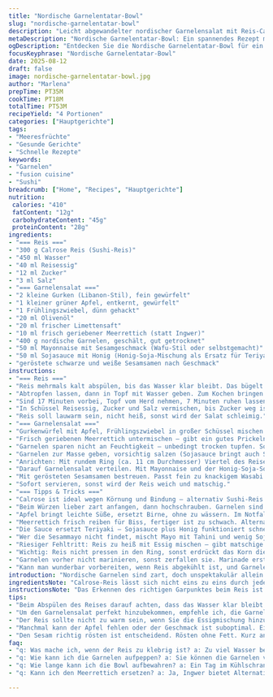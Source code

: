 ```yaml
---
title: "Nordische Garnelentatar-Bowl"
slug: "nordische-garnelentatar-bowl"
description: "Leicht abgewandelter nordischer Garnelensalat mit Reis-Calrose, stimmiger Säure und einem kräftigen Twist durch Meerrettich und Limette. Statt asiatischer Birne kommt knackiger Apfel, Sesammayo bleibt, Teriyaki wird durch Sojasauce und Honig ersetzt. Würzig, frisch, mit Körnung und viel Biss. Gut für schnelle Hauptspeise oder lockeres Dinner. Ohne Gluten, laktosefrei, ohne Nüsse."
metaDescription: "Nordische Garnelentatar-Bowl: Ein spannendes Rezept mit Garnelen, Reis, Apfel und Meerrettich für frische Genussmomente."
ogDescription: "Entdecken Sie die Nordische Garnelentatar-Bowl für ein geschmackvolles und kreatives Dinner mit frischen Zutaten."
focusKeyphrase: "Nordische Garnelentatar-Bowl"
date: 2025-08-12
draft: false
image: nordische-garnelentatar-bowl.jpg
author: "Marlena"
prepTime: PT35M
cookTime: PT18M
totalTime: PT53M
recipeYield: "4 Portionen"
categories: ["Hauptgerichte"]
tags:
- "Meeresfrüchte"
- "Gesunde Gerichte"
- "Schnelle Rezepte"
keywords:
- "Garnelen"
- "fusion cuisine"
- "Sushi"
breadcrumb: ["Home", "Recipes", "Hauptgerichte"]
nutrition: 
 calories: "410"
 fatContent: "12g"
 carbohydrateContent: "45g"
 proteinContent: "28g"
ingredients:
- "=== Reis ==="
- "300 g Calrose Reis (Sushi-Reis)"
- "450 ml Wasser"
- "40 ml Reisessig"
- "12 ml Zucker"
- "3 ml Salz"
- "=== Garnelensalat ==="
- "2 kleine Gurken (Libanon-Stil), fein gewürfelt"
- "1 kleiner grüner Apfel, entkernt, gewürfelt"
- "1 Frühlingszwiebel, dünn gehackt"
- "20 ml Olivenöl"
- "20 ml frischer Limettensaft"
- "10 ml frisch geriebener Meerrettich (statt Ingwer)"
- "400 g nordische Garnelen, geschält, gut getrocknet"
- "50 ml Mayonnaise mit Sesamgeschmack (Wafu-Stil oder selbstgemacht)"
- "50 ml Sojasauce mit Honig (Honig-Soja-Mischung als Ersatz für Teriyaki)"
- "geröstete schwarze und weiße Sesamsamen nach Geschmack"
instructions:
- "=== Reis ==="
- "Reis mehrmals kalt abspülen, bis das Wasser klar bleibt. Das bügelt den Reis, gibt schöne Körnung, verhindert Matsche."
- "Abtropfen lassen, dann in Topf mit Wasser geben. Zum Kochen bringen – laut und wild. Sobald Bläschen oben sind, Hitze stark runterdrehen. Deckel drauf, 17 Minuten dämpfen lassen. Nicht öffnen!"
- "Sind 17 Minuten vorbei, Topf vom Herd nehmen, 7 Minuten ruhen lassen. Nicht umrühren – Ruhe gibt ein bissfestes Korn mit leichtem Biss."
- "In Schüssel Reisessig, Zucker und Salz vermischen, bis Zucker weg ist. Essigmischung über noch warmen Reis geben. Locker mit Gabel durchmengen, damit Korn frei bleibt und gleich bleibend glänzt."
- "Reis soll lauwarm sein, nicht heiß, sonst wird der Salat schleimig."
- "=== Garnelensalat ==="
- "Gurkenwürfel mit Apfel, Frühlingszwiebel in großer Schüssel mischen. Olivenöl und Limettensaft zufügen."
- "Frisch geriebenen Meerrettich untermischen – gibt ein gutes Prickeln, ersetzt den Ingwer mit Schärfe."
- "Garnelen sparen nicht an Feuchtigkeit – unbedingt trocken tupfen. Sonst fällt der Salat zusammen."
- "Garnelen zur Masse geben, vorsichtig salzen (Sojasauce bringt auch Salz mit), dreimal umdrehen, nicht zerquetschen."
- "Anrichten: Mit rundem Ring (ca. 11 cm Durchmesser) Viertel des Reises als Basis in Tiefe drücken – locker, nicht pressen!"
- "Darauf Garnelensalat verteilen. Mit Mayonnaise und der Honig-Soja-Soße dekorativ drüberträufeln."
- "Mit gerösteten Sesamsamen bestreuen. Passt fein zu knackigem Wasabi oder eingelegtem Ingwer."
- "Sofort servieren, sonst wird der Reis weich und matschig."
- "=== Tipps & Tricks ==="
- "Calrose ist ideal wegen Körnung und Bindung – alternativ Sushi-Reis nehmen. Langkornreis schlägt fehl, wird zu trocken bzw. körnig."
- "Beim Würzen lieber zart anfangen, dann hochschrauben. Garnelen sind zart, kein Salzrasen! "
- "Apfel bringt leichte Süße, ersetzt Birne, ohne zu wässern. Im Notfall auch eine knackige Ananas möglich."
- "Meerrettich frisch reiben für Biss, fertiger ist zu schwach. Alternativ Ingwer perlt sauber durch, aber Meerrettich macht mehr neugierig."
- "Die Sauce ersetzt Teriyaki – Sojasauce plus Honig funktioniert schneller und ist unkomplizierter."
- "Wer die Sesammayo nicht findet, mischt Mayo mit Tahini und wenig Sojasauce zu eigenem."
- "Riesiger Fehltritt: Reis zu heiß mit Essig mischen – gibt matschige Pampe."
- "Wichtig: Reis nicht pressen in den Ring, sonst erdrückt das Korn die Garnelen."
- "Garnelen vorher nicht marinieren, sonst zerfallen sie. Marinade erst nach dem Zusammenbauen überziehen."
- "Kann man wunderbar vorbereiten, wenn Reis abgekühlt ist, und Garnelen kurz vor Servieren zugeben."
introduction: "Nordische Garnelen sind zart, doch unspektakulär allein. Kombiniert mit eiweißreichem Calrose-Reis, fruchtigem Apfel, knackiger Gurke und der ungewohnten Schärfe von frisch geriebenem Meerrettich entsteht ein spannendes Texturspiel. Stimmt man Limettensaft und Olivenöl gut ab, umkreisen Säure und Fett den Geschmack, dazu die Sesammayo mit erdigem Unterton und die Honig-Sojasauce als süßlich-salziges Finish. Die Zubereitung erfordert Geduld beim Kochen und Würzen des Reises. Zu viel Salz ist fatal. Richtig gelingt die Gerichtlichkeit durch Ruhezeit, genaues Trocknen der Garnelen und vorsichtiges Einmengen. Wer auf Teriyaki verzichten will, nimmt einfach die Honig-Sojasauce. Überraschend anders, durch bewährte Tricks und kleine Veränderungen. Nach meinen vielen Testläufen immer eine Empfehlung fürs gemütliche Essen mit Anspruch auf Frische."
ingredientsNote: "Calrose-Reis lässt sich nicht eins zu eins durch jede Sorte ersetzen. Sucht man glutenfreie Varianten, ist Calrose solide. Wasseranteil und Ruhezeit unbedingt beachten, sonst klebt der Reis oder wird zu trocken. Die Gurken für den Salat sollten nicht zu wasserreich sein, Libanongurken liefern guten Biss. Mangel an frischem Meerrettich kann man durch Ingwer wettmachen, aber Schärfe und Rauheit fehlen dann. Apfel als Ersatz für asiatische Birne bringt Süße und Frische, ohne den Salat mit zu viel Wasser aufzuweichen. Gute Mayonnaise mit Sesamgeschmack ist schwer zu finden; wer sie selber macht, mischt etwas Tahini dazu, um das nussige Aroma ohne Allergene zu imitieren. Die Soße braucht nicht unbedingt Teriyaki, eine Mischung aus Sojasauce und einem süßen Klecks Honig liefert ähnlich viel Geschmack und kostet nicht extra Zeit."
instructionsNote: "Das Erkennen des richtigen Garpunktes beim Reis ist essentiell für die Textur des ganzen Gerichts. Zu heißes Beträufeln ruiniert die Struktur. Ich achte genau auf das Dämpfen – Kochgeräusche werden leiser, der Geruch etwas süßer. Garzeiten variieren mit Herd und Topf; 15-18 Minuten sind Richtwert plus Nachruhen. Beim Salat vermeide ich zu viel Rühren, um Garnelen nicht zu zerdrücken und die knackigen Stücke nicht matschig werden zu lassen. Beim Anrichten hilft der Ring, das Auge entscheidet über den Genuss. Sesamsamen röstige ich ohne Fett kurz an, bis sie duften – ein häufiger Fehler ist zu lange Hitze, dann wird der Sesam bitter. Frischer Limettensaft bringt eine angenehme Säure, die Essig im Reis unterstützt, doch nichts darf dominieren. Einfach probieren, abschmecken, weil jedes Produkt anders reagiert."
tips:
- "Beim Abspülen des Reises darauf achten, dass das Wasser klar bleibt. Klarheit bedeutet weniger Klebrigkeit. Der Reis muss schön binden, aber auch locker bleiben. Dreimal spülen ist ideal. Achten Sie darauf, dass der Reis gut getrocknet ist, bevor er im Topf landet. Lassen Sie sich Zeit, nicht unter Druck."
- "Um den Garnelensalat perfekt hinzubekommen, empfehle ich, die Garnelen vor dem Hinzufügen gut abzutrocknen. Nässe kann den Salat zusammenfallen lassen. Sehen Sie, wie die Garnelen ihre Textur behalten. Mit dem Meerrettich arbeiten Sie vorsichtig. Streuen Sie ihn gleichmäßig unter, damit die Schärfe nicht zu dominant wird."
- "Der Reis sollte nicht zu warm sein, wenn Sie die Essigmischung hinzufügen. Testen Sie den Temperaturunterschied mit Ihrer Hand. Zu heiß macht den Salat matschig und unangenehm zu essen. Lassen Sie den Reis ruhen, um den perfekten Biss zu erzielen. Zu wenig Ruhezeit kann auch die Textur beeinträchtigen."
- "Manchmal kann der Apfel fehlen oder der Geschmack ist suboptimal. Ein knackiger Apfel bringt neue Frische in den Salat. Alternativ können Sie auch Birne oder Ananas nutzen. Aber fahren Sie vorsichtig fort. Tests haben gezeigt, dass zu viel Wasser den Salat aufweicht."
- "Den Sesam richtig rösten ist entscheidend. Rösten ohne Fett. Kurz anrösten bis sie duften, etwa 2-3 Minuten. Achten Sie darauf, dass sie nicht verbrennen. Der richtige Duft ist wichtig. Wenn Sie die Sesamsamen zu lange erhitzen, wird das Aroma bitter. Besser ist es, wachsam zu sein."
faq:
- "q: Was mache ich, wenn der Reis zu klebrig ist? a: Zu viel Wasser beim Kochen kann das Problem verursachen. Nächstes Mal den Wasseranteil reduzieren. Abspülen ist ein Muss."
- "q: Wie kann ich die Garnelen aufpeppen? a: Sie können die Garnelen vor dem Kochen marinieren. Ein wenig Knoblauch-Öl könnte helfen. Übertreiben Sie es nicht, da sie dünn bleiben sollten."
- "q: Wie lange kann ich die Bowl aufbewahren? a: Ein Tag im Kühlschrank ist ideal. Reis wird nach einer Nacht weich. Wenn möglich, die Zutaten getrennt lagern."
- "q: Kann ich den Meerrettich ersetzen? a: Ja, Ingwer bietet Alternative. Aber der Geschmack ist anders. Meerrettich hat seine spezifische Schärfe. Wichtig ist, frisch zu reiben."

---
```


